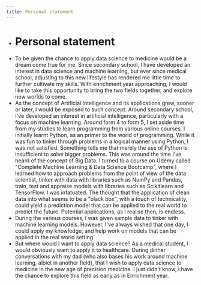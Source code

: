 ```yaml
---
title: Personal statement
---
```


- # Personal statement
- To be given the chance to apply data science to medicine would be a dream come true for me. Since secondary school, I have developed an interest in data science and machine learning, but ever since medical school, adjusting to this new lifestyle has rendered me little time to further cultivate my skills. With enrichment year approaching, I would like to take this opportunity to bring the two fields together, and explore new worlds to come.
- As the concept of Artificial Intelligence and its applications grew, sooner or later, I would be exposed to such concept. Around secondary school, I've developed an interest in artificial intelligence, particularly with a focus on machine learning. Around form 4 to form 5, I set aside time from my studies to learn programming from various online courses. I initially learnt Python, as an primer to the world of programming. While it was fun to tinker through problems in a logical manner using Python, I was not satisfied. Something tells me that merely the use of Python is insufficient to solve bigger problems. This was around the time I've heard of the concept of Big Data. I turned to a course on Udemy called "Complete Machine Learning & Data Science Bootcamp", where I learned how to approach problems from the point of view of the data scientist, tinker with data with libraries such as NumPy and Pandas, train, test and appraise models with libraries such as Scikitlearn and TensorFlow. I was infatuated. The thought that the application of clean data into what seems to be a "black box", with a touch of technicality, could yield a prediction model that can be applied to the real world to predict the future. Potential applications, as I realise then, is endless.
- During the various courses, I was given sample data to tinker with machine learning models. However, I've always wished that one day, I could apply my knowledge, and help work on models that can be applied in the real world setting.
- But where would I want to apply data science? As a medical student, I would obviously want to apply it to healthcare. During dinner conversations with my dad (who also bases his work around machine learning, albiet in another field), that I wish to apply data science to medicine in the new age of precision medicine. I just didn't know, I have the chance to explore this field as early as in Enrichment year.